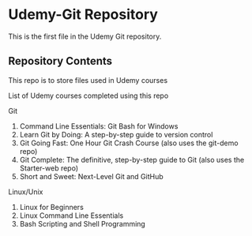 # Udemy-Git Repository

This is the first file in the Udemy Git repository.

## Repository Contents

This repo is to store files used in Udemy courses

List of Udemy courses completed using this repo

Git
1.  Command Line Essentials: Git Bash for Windows
2.  Learn Git by Doing: A step-by-step guide to version control
3.  Git Going Fast: One Hour Git Crash Course (also uses the git-demo repo)
4.  Git Complete: The definitive, step-by-step guide to Git (also uses the Starter-web repo)
5.  Short and Sweet: Next-Level Git and GitHub

Linux/Unix
1.  Linux for Beginners 
2.  Linux Command Line Essentials 
3.  Bash Scripting and Shell Programming

